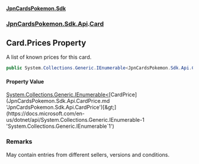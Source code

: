 #### [JpnCardsPokemon.Sdk](index.md 'index')
### [JpnCardsPokemon.Sdk.Api](JpnCardsPokemon.Sdk.Api.md 'JpnCardsPokemon.Sdk.Api').[Card](JpnCardsPokemon.Sdk.Api.Card.md 'JpnCardsPokemon.Sdk.Api.Card')

## Card.Prices Property

A list of known prices for this card.

```csharp
public System.Collections.Generic.IEnumerable<JpnCardsPokemon.Sdk.Api.CardPrice>? Prices { get; set; }
```

#### Property Value
[System.Collections.Generic.IEnumerable&lt;](https://docs.microsoft.com/en-us/dotnet/api/System.Collections.Generic.IEnumerable-1 'System.Collections.Generic.IEnumerable`1')[CardPrice](JpnCardsPokemon.Sdk.Api.CardPrice.md 'JpnCardsPokemon.Sdk.Api.CardPrice')[&gt;](https://docs.microsoft.com/en-us/dotnet/api/System.Collections.Generic.IEnumerable-1 'System.Collections.Generic.IEnumerable`1')

### Remarks
May contain entries from different sellers, versions and conditions.